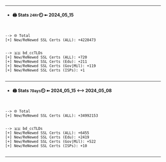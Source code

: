 

---
- #### 🖨️ **Stats** `24Hr`⏲️ ➼ 2024_05_15
```console


--> 🌐 Total
[+] New/ReNewed SSL Certs (ALL): +4228473


--> 🇧🇩 bd_ccTLDs
[+] New/ReNewed SSL Certs (ALL): +720
[+] New/ReNewed SSL Certs (Edu): +211
[+] New/ReNewed SSL Certs (Gov|Mil): +119
[+] New/ReNewed SSL Certs (ISPs): +1


```

---
- #### 🖨️ **Stats** `7Days`⏲️ ➼ 2024_05_15 <--> 2024_05_08
```console


--> 🌐 Total
[+] New/ReNewed SSL Certs (ALL): +34992153


--> 🇧🇩 bd_ccTLDs
[+] New/ReNewed SSL Certs (ALL): +6455
[+] New/ReNewed SSL Certs (Edu): +2419
[+] New/ReNewed SSL Certs (Gov|Mil): +522
[+] New/ReNewed SSL Certs (ISPs): +10


```

---

